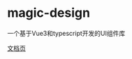 # magic-design
一个基于Vue3和typescript开发的UI组件库

<a href="http://magic-design.qmagics.com" target="_blank">文档页</a>
